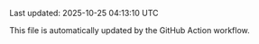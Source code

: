Last updated: 2025-10-25 04:13:10 UTC

This file is automatically updated by the GitHub Action workflow.
